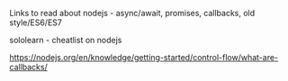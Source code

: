Links to read about nodejs - async/await, promises, callbacks, old style/ES6/ES7

sololearn - cheatlist on nodejs

https://nodejs.org/en/knowledge/getting-started/control-flow/what-are-callbacks/
